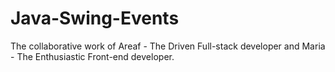 # Java-Swing-Events

The collaborative work of Areaf - The Driven Full-stack developer and Maria - The Enthusiastic Front-end developer.
